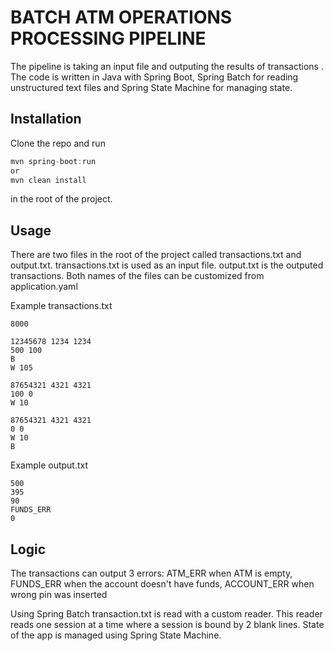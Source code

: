 # BATCH ATM OPERATIONS PROCESSING PIPELINE

The pipeline is taking an input file and outputing the results of transactions . The code is written in Java with Spring Boot,
Spring Batch for reading unstructured text files and Spring State Machine for managing state.

## Installation

Clone the repo and run
```java
mvn spring-boot:run 
or
mvn clean install
```
in the root of the project.

## Usage

There are two files in the root of the project called transactions.txt and output.txt.
transactions.txt is used as an input file.
output.txt is the outputed transactions.
Both names of the files can be customized from application.yaml

Example transactions.txt
```
8000

12345678 1234 1234
500 100
B
W 105

87654321 4321 4321
100 0
W 10

87654321 4321 4321
0 0
W 10
B
```

Example output.txt

```
500
395
90
FUNDS_ERR
0

```

## Logic

The transactions can output 3 errors: 
ATM_ERR when ATM is empty,
FUNDS_ERR when the account doesn't have funds,
ACCOUNT_ERR when wrong pin was inserted

Using Spring Batch transaction.txt is read with a custom reader. This reader reads one session at a time where a session is bound by 2 blank lines.
State of the app is managed using Spring State Machine.
